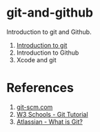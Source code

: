 # git-and-github
Introduction to git and Github.

1. [Introduction to git](docs/git.md)
2. Introduction to Github
3. Xcode and git

# References

1. [git-scm.com](https://git-scm.com)
2. [W3 Schools - Git Tutorial](https://www.w3schools.com/git/default.asp?remote=github)
3. [Atlassian - What is Git?](https://www.atlassian.com/git/tutorials/what-is-git)

